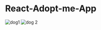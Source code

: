 # React-Adopt-me-App
![dog1](https://user-images.githubusercontent.com/77456859/122536323-13400300-d02d-11eb-9e2a-16667694250f.PNG)
![dog 2](https://user-images.githubusercontent.com/77456859/122536330-1509c680-d02d-11eb-8542-3cd44904fb6e.PNG)
